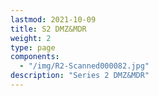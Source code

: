 ```yaml
---
lastmod: 2021-10-09
title: S2 DMZ&MDR
weight: 2
type: page
components: 
  - "/img/R2-Scanned000082.jpg"
description: "Series 2 DMZ&MDR"
---
```

